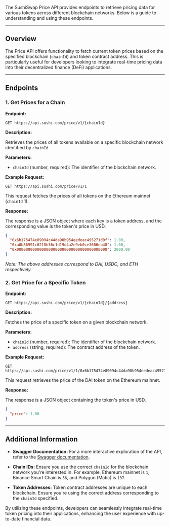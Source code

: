 The SushiSwap Price API provides endpoints to retrieve pricing data for various tokens across different blockchain networks. Below is a guide to understanding and using these endpoints.

---

## Overview

The Price API offers functionality to fetch current token prices based on the specified blockchain (`chainId`) and token contract address. This is particularly useful for developers looking to integrate real-time pricing data into their decentralized finance (DeFi) applications.

---

## Endpoints

### 1. Get Prices for a Chain

**Endpoint:**

```
GET https://api.sushi.com/price/v1/{chainId}
```

**Description:**

Retrieves the prices of all tokens available on a specific blockchain network identified by `chainId`.

**Parameters:**

- `chainId` (number, required): The identifier of the blockchain network.

**Example Request:**

```
GET https://api.sushi.com/price/v1/1
```

This request fetches the prices of all tokens on the Ethereum mainnet (`chainId` 1).

**Response:**

The response is a JSON object where each key is a token address, and the corresponding value is the token's price in USD.

```json
{
  "0x6b175474e89094c44da98b954eedeac495271d0f": 1.00,
  "0xa0b86991c6218b36c1d19d4a2e9eb0ce3606eb48": 1.00,
  "0x0000000000000000000000000000000000000000": 2000.00
}
```

*Note: The above addresses correspond to DAI, USDC, and ETH respectively.*

### 2. Get Price for a Specific Token

**Endpoint:**

```
GET https://api.sushi.com/price/v1/{chainId}/{address}
```

**Description:**

Fetches the price of a specific token on a given blockchain network.

**Parameters:**

- `chainId` (number, required): The identifier of the blockchain network.
- `address` (string, required): The contract address of the token.

**Example Request:**

```
GET https://api.sushi.com/price/v1/1/0x6b175474e89094c44da98b954eedeac495271d0f
```

This request retrieves the price of the DAI token on the Ethereum mainnet.

**Response:**

The response is a JSON object containing the token's price in USD.

```json
{
  "price": 1.00
}
```

---

## Additional Information

- **Swagger Documentation:** For a more interactive exploration of the API, refer to the [Swagger documentation](https://app.swaggerhub.com/apis/sushi-labs/sushi/5.0.0).

- **Chain IDs:** Ensure you use the correct `chainId` for the blockchain network you're interested in. For example, Ethereum mainnet is `1`, Binance Smart Chain is `56`, and Polygon (Matic) is `137`.

- **Token Addresses:** Token contract addresses are unique to each blockchain. Ensure you're using the correct address corresponding to the `chainId` specified.

By utilizing these endpoints, developers can seamlessly integrate real-time token pricing into their applications, enhancing the user experience with up-to-date financial data. 